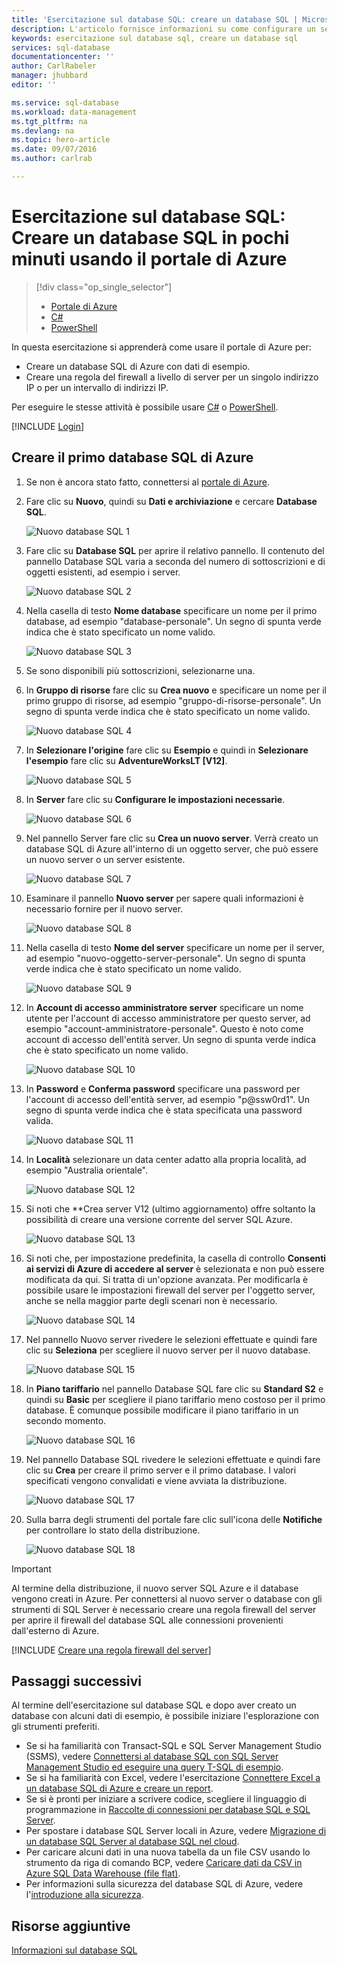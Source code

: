 ```yaml
---
title: 'Esercitazione sul database SQL: creare un database SQL | Microsoft Docs'
description: L'articolo fornisce informazioni su come configurare un server logico del database SQL, una regola firewall del server, un database SQL e dati di esempio. Fornisce anche informazioni su come connettersi con strumenti client, configurare utenti e impostare una regola firewall del database.
keywords: esercitazione sul database sql, creare un database sql
services: sql-database
documentationcenter: ''
author: CarlRabeler
manager: jhubbard
editor: ''

ms.service: sql-database
ms.workload: data-management
ms.tgt_pltfrm: na
ms.devlang: na
ms.topic: hero-article
ms.date: 09/07/2016
ms.author: carlrab

---
```

# Esercitazione sul database SQL: Creare un database SQL in pochi minuti usando il portale di Azure
> [!div class="op_single_selector"]
> * [Portale di Azure](sql-database-get-started.md)
> * [C#](sql-database-get-started-csharp.md)
> * [PowerShell](sql-database-get-started-powershell.md)
> 
> 

In questa esercitazione si apprenderà come usare il portale di Azure per:

* Creare un database SQL di Azure con dati di esempio.
* Creare una regola del firewall a livello di server per un singolo indirizzo IP o per un intervallo di indirizzi IP.

Per eseguire le stesse attività è possibile usare [C#](sql-database-get-started-csharp.md) o [PowerShell](sql-database-get-started-powershell.md).

[!INCLUDE [Login](../../includes/azure-getting-started-portal-login.md)]

<a name="create-logical-server-bk"></a>

## Creare il primo database SQL di Azure
1. Se non è ancora stato fatto, connettersi al [portale di Azure](http://portal.azure.com).
2. Fare clic su **Nuovo**, quindi su **Dati e archiviazione** e cercare **Database SQL**.
   
    ![Nuovo database SQL 1](./media/sql-database-get-started/sql-database-new-database-1.png)
3. Fare clic su **Database SQL** per aprire il relativo pannello. Il contenuto del pannello Database SQL varia a seconda del numero di sottoscrizioni e di oggetti esistenti, ad esempio i server.
   
    ![Nuovo database SQL 2](./media/sql-database-get-started/sql-database-new-database-2.png)
4. Nella casella di testo **Nome database** specificare un nome per il primo database, ad esempio "database-personale". Un segno di spunta verde indica che è stato specificato un nome valido.
   
    ![Nuovo database SQL 3](./media/sql-database-get-started/sql-database-new-database-3.png)
5. Se sono disponibili più sottoscrizioni, selezionarne una.
6. In **Gruppo di risorse** fare clic su **Crea nuovo** e specificare un nome per il primo gruppo di risorse, ad esempio "gruppo-di-risorse-personale". Un segno di spunta verde indica che è stato specificato un nome valido.
   
    ![Nuovo database SQL 4](./media/sql-database-get-started/sql-database-new-database-4.png)
7. In **Selezionare l'origine** fare clic su **Esempio** e quindi in **Selezionare l'esempio** fare clic su **AdventureWorksLT [V12]**.
   
    ![Nuovo database SQL 5](./media/sql-database-get-started/sql-database-new-database-5.png)
8. In **Server** fare clic su **Configurare le impostazioni necessarie**.
   
    ![Nuovo database SQL 6](./media/sql-database-get-started/sql-database-new-database-6.png)
9. Nel pannello Server fare clic su **Crea un nuovo server**. Verrà creato un database SQL di Azure all'interno di un oggetto server, che può essere un nuovo server o un server esistente.
   
    ![Nuovo database SQL 7](./media/sql-database-get-started/sql-database-new-database-7.png)
10. Esaminare il pannello **Nuovo server** per sapere quali informazioni è necessario fornire per il nuovo server.
    
    ![Nuovo database SQL 8](./media/sql-database-get-started/sql-database-new-database-8.png)
11. Nella casella di testo **Nome del server** specificare un nome per il server, ad esempio "nuovo-oggetto-server-personale". Un segno di spunta verde indica che è stato specificato un nome valido.
    
    ![Nuovo database SQL 9](./media/sql-database-get-started/sql-database-new-database-9.png)
12. In **Account di accesso amministratore server** specificare un nome utente per l'account di accesso amministratore per questo server, ad esempio "account-amministratore-personale". Questo è noto come account di accesso dell'entità server. Un segno di spunta verde indica che è stato specificato un nome valido.
    
    ![Nuovo database SQL 10](./media/sql-database-get-started/sql-database-new-database-10.png)
13. In **Password** e **Conferma password** specificare una password per l'account di accesso dell'entità server, ad esempio "p@ssw0rd1". Un segno di spunta verde indica che è stata specificata una password valida.
    
    ![Nuovo database SQL 11](./media/sql-database-get-started/sql-database-new-database-11.png)
14. In **Località** selezionare un data center adatto alla propria località, ad esempio "Australia orientale".
    
    ![Nuovo database SQL 12](./media/sql-database-get-started/sql-database-new-database-12.png)
15. Si noti che **Crea server V12 (ultimo aggiornamento) offre soltanto la possibilità di creare una versione corrente del server SQL Azure.
    
    ![Nuovo database SQL 13](./media/sql-database-get-started/sql-database-new-database-13.png)
16. Si noti che, per impostazione predefinita, la casella di controllo **Consenti ai servizi di Azure di accedere al server** è selezionata e non può essere modificata da qui. Si tratta di un'opzione avanzata. Per modificarla è possibile usare le impostazioni firewall del server per l'oggetto server, anche se nella maggior parte degli scenari non è necessario.
    
    ![Nuovo database SQL 14](./media/sql-database-get-started/sql-database-new-database-14.png)
17. Nel pannello Nuovo server rivedere le selezioni effettuate e quindi fare clic su **Seleziona** per scegliere il nuovo server per il nuovo database.
    
    ![Nuovo database SQL 15](./media/sql-database-get-started/sql-database-new-database-15.png)
18. In **Piano tariffario** nel pannello Database SQL fare clic su **Standard S2** e quindi su **Basic** per scegliere il piano tariffario meno costoso per il primo database. È comunque possibile modificare il piano tariffario in un secondo momento.
    
    ![Nuovo database SQL 16](./media/sql-database-get-started/sql-database-new-database-16.png)
19. Nel pannello Database SQL rivedere le selezioni effettuate e quindi fare clic su **Crea** per creare il primo server e il primo database. I valori specificati vengono convalidati e viene avviata la distribuzione.
    
    ![Nuovo database SQL 17](./media/sql-database-get-started/sql-database-new-database-17.png)
20. Sulla barra degli strumenti del portale fare clic sull'icona delle **Notifiche** per controllare lo stato della distribuzione.
    
    ![Nuovo database SQL 18](./media/sql-database-get-started/sql-database-new-database-18.png)

> [!IMPORTANT]
> Al termine della distribuzione, il nuovo server SQL Azure e il database vengono creati in Azure. Per connettersi al nuovo server o database con gli strumenti di SQL Server è necessario creare una regola firewall del server per aprire il firewall del database SQL alle connessioni provenienti dall'esterno di Azure.
> 
> 

[!INCLUDE [Creare una regola firewall del server](../../includes/sql-database-create-new-server-firewall-portal.md)]

## Passaggi successivi
Al termine dell'esercitazione sul database SQL e dopo aver creato un database con alcuni dati di esempio, è possibile iniziare l'esplorazione con gli strumenti preferiti.

* Se si ha familiarità con Transact-SQL e SQL Server Management Studio (SSMS), vedere [Connettersi al database SQL con SQL Server Management Studio ed eseguire una query T-SQL di esempio](sql-database-connect-query-ssms.md).
* Se si ha familiarità con Excel, vedere l'esercitazione [Connettere Excel a un database SQL di Azure e creare un report](sql-database-connect-excel.md).
* Se si è pronti per iniziare a scrivere codice, scegliere il linguaggio di programmazione in [Raccolte di connessioni per database SQL e SQL Server](sql-database-libraries.md).
* Per spostare i database SQL Server locali in Azure, vedere [Migrazione di un database SQL Server al database SQL nel cloud](sql-database-cloud-migrate.md).
* Per caricare alcuni dati in una nuova tabella da un file CSV usando lo strumento da riga di comando BCP, vedere [Caricare dati da CSV in Azure SQL Data Warehouse (file flat)](sql-database-load-from-csv-with-bcp.md).
* Per informazioni sulla sicurezza del database SQL di Azure, vedere l'[introduzione alla sicurezza](sql-database-get-started-security.md).

## Risorse aggiuntive
[Informazioni sul database SQL](sql-database-technical-overview.md)

<!---HONumber=AcomDC_0914_2016-->